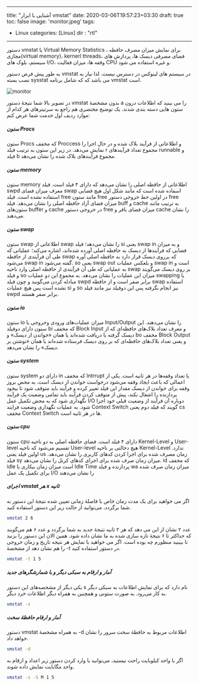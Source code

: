  ---
title: "آشنایی با ابزار vmstat"
date: 2020-03-06T19:57:23+03:30
draft: true
toc: false
image: 'monitor.jpeg'
tags:
  - Linux
categories: [Linux]
dir : "rtl"
---

دستور vmstat یا Virtual Memory Statistics ، برای نمایش میزان مصرف حافظه مجازی(virtual memory)، kernerl threads، فضای مصرفی دیسک ها، پردازش های سیستم، بلوک های I/O، وقفه ها، میزان فعالیت CPU و غیره استفاده می شود.

به طور پیش فرض دستور vmstat در سیستم های لینوکس در دسترس نیست. لذا نیاز به نصب بسته sysstat می باشد که که شامل برنامه vmstat است.

![monitor](/images/vmstat.png)

در تصویر بالا شما نتیجۀ دستور vmstat بدون مشخصۀ a را می بینید که اطلاعات درون ستون هایی دسته بندی شدند. 
یک توضیح مختصری هم راجع به سرتیترهای هر کدام از موارد ردیف اول خدمت شما عرض کنم:

##### ستون Procs
ستون Procs که مخفف Proccess و اطلاعاتی از فرآیند بلاک شده و در حال اجرا را نمایش می‌دهد. در زیر این ستون به ترتیب فیلد r مجموع تعداد فر‌آیندهای runnable و فیلد b مجموع فرآیندهای بلاک شده را نشان می‌دهد.
##### ستون memory
ستون memory اطلاعاتی از حافظه اصلی را نشان می‌دهد که دارای ۴ فیلد است. فیلد swpd معرف میزان فضای swap اسفاده شده است که مانند شکل اول هیچ فضایی استفاده نشده است. فیلد free مانند ستون free در اولین خط خروجی دستور free میزان فضای آزاد حافظه اصلی را نشان می‌دهد. فیلد buff و cache به ترتیب مانند ستون‌های buffer و cache در خروجی دستور free میزان فضای بافر و cache را نشان می‌دهند.
##### ستون swap
ستون swap اطلاعاتی از swap را نشان می‌دهد؛ فیلد si یعنی swap in و به میزان فضایی که فرآیندها از دیسک به حافظه اصلی آورده شده‌اند، اشاره می‌کند؛ عملیاتی که طی آن فرآیندی از حافظه swap که برروی دیسک قرار دارد به حافظه اصلی آوره می‌شود swap in گفته می‌شود. so یعنی swap out و بلعکس عملیات swap in است و به عملیاتی که طی آن فرآیندی از حافظه اصلی وارد ناحیه swap بر روی دیسک می‌گویند و فیلد so میزان این عملیات را نشان می‌دهد. به مجموع این دو عملیات swapping یا مبادله کردن می‌گونید و چون فیلد swpd برابر صفر است و از حافظه swap استفاده نشده است پس هیچ عملیات si و so نیز انجام نگرفته پس این دوفیلد نیز مانند فیلد swpd برابر صفر هستند.
##### ستون io
ستون io میزان عملیات‌های ورودی وخروجی یا Input/Output را نشان می‌دهند. این ستون دارای دوفیلد bi که مخفف Block Input و معرف تعداد بلاک‌های حافظه‌ای که از دیسک گرفته یا دریافت شده‌اند یا همان «خواندن از دیسک» و bo مخفف Block Output و یعنی تعداد بلاک‌های حافظه‌ای که بر روی دیسک فرستاده شده‌اند یا همان «نوشتن بر دیسک» را نشان می‌دهد.
##### ستون system
ستون system دارای دو in که مخفف Intrrupt یا تعداد وقفه‌ها در هر ثانیه است. یکی از اعمالی که باعث ایجاد وقفه می‌شود درخواست خواندن از دیسک است. به محض بروز وقفه برای خواندن از دیسک مقدار این فیلد تغییر کرده و فرآیند باید متوقف شود تا بیخود پردازنده را اشغال نکند، پیش از متوقف کردن فرآیند باید تمامی وضعیت یک فرآیند نگهداری شود که به محض تکمیل عمل I/O دوباره آن فرآیند از وضعیت قبلی خود اجرا شود. به عملیات نگهداری وضعیت فرایند Context Switch گویند که فیلد دوم یعنی cs مخفف Context Switch ها در هر ثانیه است.
##### ستون cpu
ستون cpu دارای ۴ فیلد است. فضای حافظه اصلی به دو ناحیه Kernel-Level و User-level تقسیم می‌شود که ناحیه User-level هیچ دخالتی بر ناحیه Kernel-Level ندارد. اولین فیلد یعنی us زمان مصرف شده برای اجرا کردن کدهای کاربری را نشان می‌دهد. فیلد sy میزان زمان صرف شده برای اجرای کدهای کرنل را نشان می‌دهد. id که مخفف idle است میزان زمان بیکاری یا Idle Time پردازنده و فیلد wa میزان زمان صرف شده برای تکمیل یک عمل I/O را نشان می‌دهند

##### اجرای vmstat هر x ثانیه
اگر می خواهید برای یک مدت زمان خاص با فاصلۀ زمانی تعیین شده نتیجۀ این دستور به شما برگردد، می‌توانید از حالت زیر این دستور استفاده کنید.
```bash
vmstat 2 6
```
عدد ۲ نشان از این می دهد که هر ۲ ثانیه نتیجۀ جدید به شما برگردد و عدد ۶ هم می‌گویند که حداکثر تا ۶ نتیجۀ تازه سازی شده به ما نشان داده شود. همین الان این دستور را بزنید تا ببینید منظورم چه بوده است. اگر می خواهید با نمایش هر نتیجه تاریخ و زمان خروجی را هم نشان دهد از مشخصۀ -t در دستور استفاده کنید.
```bash
vmstat -t 1 5
```
##### آمار و ارقام به سبکی دیگر و با شمارشگرهای جدید

یکی دیگر از مشخصه‌های این دستور s نام دارد که برای نمایش اطلاعات به سبکی دیگر به کار می‌رود. به صورت ستونی و همچنین به همراه دیگر اطلاعات خرد دیگر.
```bash
vmstat -s
```
##### آمار و ارقام حافظۀ سخت
دستور vmstat به همراه مشخصۀ -d اطلاعات مربوط به حافظۀ سخت سرور را نشان خواهد داد.
```bash
vmstat -d
```
اگر با واحد کیلوبایت راحت نیستید، می‌توانید با وارد کردن دستور زیر اعداد و ارقام به واحد مگابایت نمایش داده شوند.
```bash
vmstat -s -S M 1 5
```
